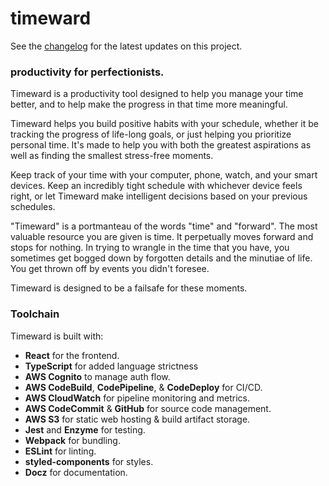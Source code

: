 # timeward

See the [changelog](docs/changelog.md) for the latest updates on this project.

### productivity for perfectionists.

Timeward is a productivity tool designed to help you manage your time better, and to help make the progress in that time more meaningful.

Timeward helps you build positive habits with your schedule, whether it be tracking the progress of life-long goals, or just helping you prioritize personal time. It's made to help you with both the greatest aspirations as well as finding the smallest stress-free moments.

Keep track of your time with your computer, phone, watch, and your smart devices. Keep an incredibly tight schedule with whichever device feels right, or let Timeward make intelligent decisions based on your previous schedules.

"Timeward" is a portmanteau of the words "time" and "forward". The most valuable resource you are given is time. It perpetually moves forward and stops for nothing. In trying to wrangle in the time that you have, you sometimes get bogged down by forgotten details and the minutiae of life. You get thrown off by events you didn't foresee. 

Timeward is designed to be a failsafe for these moments.

### Toolchain

Timeward is built with:
- **React** for the frontend.
- **TypeScript** for added language strictness
- **AWS Cognito** to manage auth flow.
- **AWS CodeBuild**, **CodePipeline**, & **CodeDeploy** for CI/CD.
- **AWS CloudWatch** for pipeline monitoring and metrics.
- **AWS CodeCommit** & **GitHub** for source code management.
- **AWS S3** for static web hosting & build artifact storage.
- **Jest** and **Enzyme** for testing.
- **Webpack** for bundling.
- **ESLint** for linting.
- **styled-components** for styles.
- **Docz** for documentation.